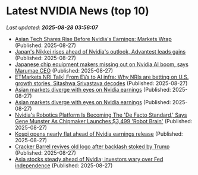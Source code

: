 # Latest NVIDIA News (top 10)
_Last updated: **2025-08-28 03:56:07**_

- [Asian Tech Shares Rise Before Nvidia's Earnings: Markets Wrap](https://www.ndtvprofit.com/markets/global-stock-market-news-august-27-dow-jones-nikkei-hang-send-s-and-p-500-nasdaq) (Published: 2025-08-27)
- [Japan's Nikkei rises ahead of Nvidia's outlook, Advantest leads gains](https://www.thehindubusinessline.com/markets/japans-nikkei-rises-ahead-of-nvidias-outlook-advantest-leads-gains/article69981928.ece) (Published: 2025-08-27)
- [Japanese chip equipment makers missing out on Nvidia AI boom, says Marumae CEO](https://www.digitimes.com/news/a20250827PD217/equipment-ceo-niche-demand-tel.html) (Published: 2025-08-27)
- [ETMarkets NRI Talk| From EVs to AI infra: Why NRIs are betting on U.S. growth stories, Sitashwa Srivastava decodes](https://economictimes.indiatimes.com/markets/expert-view/etmarkets-nri-talk-from-evs-to-ai-infra-why-nris-are-betting-on-u-s-growth-stories-sitashwa-srivastava-decodes/articleshow/123528263.cms) (Published: 2025-08-27)
- [Asian markets diverge with eyes on Nvidia earnings](https://www.channelnewsasia.com/business/asian-markets-diverge-eyes-nvidia-earnings-5316456) (Published: 2025-08-27)
- [Asian markets diverge with eyes on Nvidia earnings](https://www.channelnewsasia.com/business/nvidia-earnings-report-asian-markets-trump-fed-reserve-5316456) (Published: 2025-08-27)
- [Nvidia's Robotics Platform Is Becoming The 'De Facto Standard,' Says Gene Munster As Chipmaker Launches $3,499 'Robot Brain'](https://biztoc.com/x/d08adbc2f651bd09) (Published: 2025-08-27)
- [Kospi opens nearly flat ahead of Nvidia earnings release](https://koreajoongangdaily.joins.com/news/2025-08-27/business/finance/Kospi-opens-nearly-flat-ahead-of-Nvidia-earnings-release/2385057) (Published: 2025-08-27)
- [Cracker Barrel revives old logo after backlash stoked by Trump](https://www.aljazeera.com/economy/2025/8/27/cracker-barrel-revives-old-logo-after-backlash-stoked-by-trump) (Published: 2025-08-27)
- [Asia stocks steady ahead of Nvidia; investors wary over Fed independence](https://biztoc.com/x/699f34f488ebeb19) (Published: 2025-08-27)
